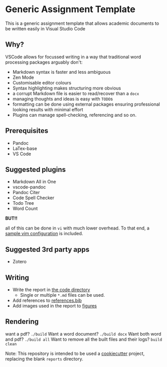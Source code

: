 # Generic Assignment Template

This is a generic assignment template that allows academic documents to be written easily in Visual Studio Code

## Why?

VSCode allows for focussed writing in a way that traditional word processing packages arguably don't:

+ Markdown syntax is faster and less ambiguous
+ Zen Mode
+ Customisable editor colours
+ Syntax highlighting makes structuring more obvious
+ a corrupt Markdown file is easier to read/recover than a `docx`
+ managing thoughts and ideas is easy with `TODO`s
+ formatting can be done using external packages ensuring professional looking results with minimal effort
+ Plugins can manage spell-checking, referencing and so on.

## Prerequisites

+ Pandoc
+ LaTex-base
+ VS Code


## Suggested plugins

+ Markdown All in One
+ vscode-pandoc
+ Pandoc Citer
+ Code Spell Checker
+ Todo Tree
+ Word Count


__BUT!!__

all of this can be done in `vi` with much lower overhead.  To that end, a
[sample vim configuration](code/config/example_vimrc) is included.

## Suggested 3rd party apps

+ Zotero

## Writing

+ Write the report in [the code directory](code/)
  + Single or multiple `*.md` files can be used.
+ Add references to [references.bib](code/references.bib)
+ Add images used in the report to [figures](code/figures)


## Rendering

want a pdf? `./build`
Want a word document? `./build docx`
Want both word and pdf? `./build all`
Want to remove all the built files and their logs? `build clean`

Note: This repository is intended to be used  a [cookiecutter](https://drivendata.github.io/cookiecutter-data-science/) project, replacing the blank ```reports``` directory.
